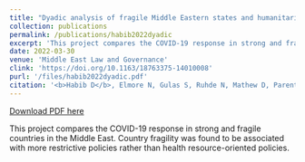 ```yaml
---
title: "Dyadic analysis of fragile Middle Eastern states and humanitarian implications of restrictive COVID-19 policies"
collection: publications
permalink: /publications/habib2022dyadic
excerpt: 'This project compares the COVID-19 response in strong and fragile countries in the Middle East. Country fragility was found to be associated with more restrictive policies rather than health resource-oriented policies.'
date: 2022-03-30
venue: 'Middle East Law and Governance'
clink: 'https://doi.org/10.1163/18763375-14010008'
purl: '/files/habib2022dyadic.pdf'
citation: '<b>Habib D</b>, Elmore N, Gulas S, Ruhde N, Mathew D, Parente N. Dyadic analysis of fragile Middle Eastern states and humanitarian implications of restrictive COVID-19 policies. <i>Middle East Law Gov</i>. 2022;14(1):26-61. doi:10.1163/18763375-14010008'
---
```

[Download PDF here](http://danielrshabib.github.io/files/habib2022dyadic.pdf)

This project compares the COVID-19 response in strong and fragile countries in the Middle East. Country fragility was found to be associated with more restrictive policies rather than health resource-oriented policies.
